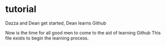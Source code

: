 tutorial
========

Dazza and Dean get started, Dean learns Github

Now is the time for all good men to come to the aid of learning Github
This file exists to begin the learning process.
